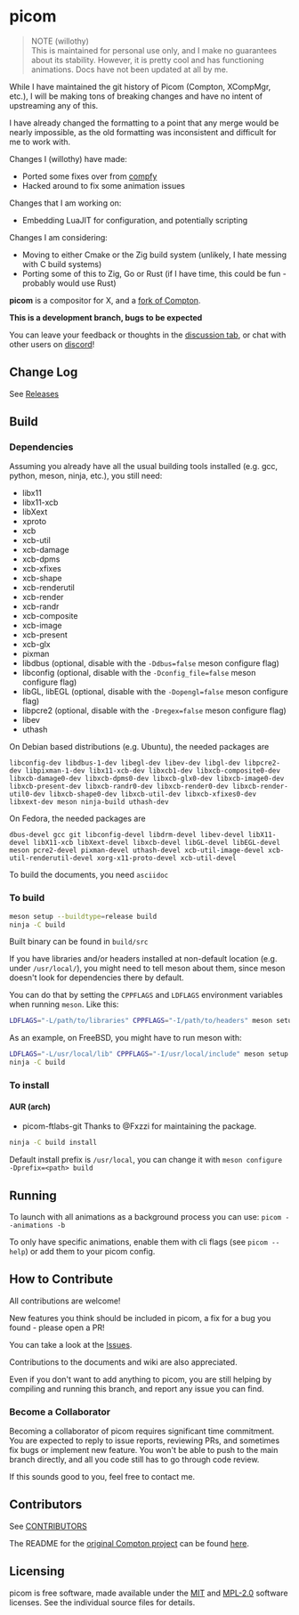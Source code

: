 picom
=====

> NOTE (willothy) <br>
> This is maintained for personal use only, and I make no guarantees about its stability.
> However, it is pretty cool and has functioning animations.
> Docs have not been updated at all by me.

While I have maintained the git history of Picom (Compton, XCompMgr, etc.), I will be
making tons of breaking changes and have no intent of upstreaming any of this.

I have already changed the formatting to a point that any merge would be nearly impossible,
as the old formatting was inconsistent and difficult for me to work with.

Changes I (willothy) have made:

- Ported some fixes over from [compfy](https://github.com/allusive-dev/compfy)
- Hacked around to fix some animation issues

Changes that I am working on:

- Embedding LuaJIT for configuration, and potentially scripting

Changes I am considering:

- Moving to either Cmake or the Zig build system (unlikely, I hate messing with C build systems)
- Porting some of this to Zig, Go or Rust (if I have time, this could be fun - probably would use Rust)

__picom__ is a compositor for X, and a [fork of Compton](History.md).

**This is a development branch, bugs to be expected**

You can leave your feedback or thoughts in the [discussion tab](https://github.com/yshui/picom/discussions), or chat with other users on [discord](https://discord.gg/SY5JJzPgME)!

## Change Log

See [Releases](https://github.com/yshui/picom/releases)

## Build

### Dependencies

Assuming you already have all the usual building tools installed (e.g. gcc, python, meson, ninja, etc.), you still need:

- libx11
- libx11-xcb
- libXext
- xproto
- xcb
- xcb-util
- xcb-damage
- xcb-dpms
- xcb-xfixes
- xcb-shape
- xcb-renderutil
- xcb-render
- xcb-randr
- xcb-composite
- xcb-image
- xcb-present
- xcb-glx
- pixman
- libdbus (optional, disable with the `-Ddbus=false` meson configure flag)
- libconfig (optional, disable with the `-Dconfig_file=false` meson configure flag)
- libGL, libEGL (optional, disable with the `-Dopengl=false` meson configure flag)
- libpcre2 (optional, disable with the `-Dregex=false` meson configure flag)
- libev
- uthash

On Debian based distributions (e.g. Ubuntu), the needed packages are

```
libconfig-dev libdbus-1-dev libegl-dev libev-dev libgl-dev libpcre2-dev libpixman-1-dev libx11-xcb-dev libxcb1-dev libxcb-composite0-dev libxcb-damage0-dev libxcb-dpms0-dev libxcb-glx0-dev libxcb-image0-dev libxcb-present-dev libxcb-randr0-dev libxcb-render0-dev libxcb-render-util0-dev libxcb-shape0-dev libxcb-util-dev libxcb-xfixes0-dev libxext-dev meson ninja-build uthash-dev
```

On Fedora, the needed packages are

```
dbus-devel gcc git libconfig-devel libdrm-devel libev-devel libX11-devel libX11-xcb libXext-devel libxcb-devel libGL-devel libEGL-devel meson pcre2-devel pixman-devel uthash-devel xcb-util-image-devel xcb-util-renderutil-devel xorg-x11-proto-devel xcb-util-devel
```

To build the documents, you need `asciidoc`

### To build

```bash
meson setup --buildtype=release build
ninja -C build
```

Built binary can be found in `build/src`

If you have libraries and/or headers installed at non-default location (e.g. under `/usr/local/`), you might need to tell meson about them, since meson doesn't look for dependencies there by default.

You can do that by setting the `CPPFLAGS` and `LDFLAGS` environment variables when running `meson`. Like this:

```bash
LDFLAGS="-L/path/to/libraries" CPPFLAGS="-I/path/to/headers" meson setup --buildtype=release build
```

As an example, on FreeBSD, you might have to run meson with:

```bash
LDFLAGS="-L/usr/local/lib" CPPFLAGS="-I/usr/local/include" meson setup --buildtype=release build
ninja -C build
```

### To install

#### AUR (arch)

- picom-ftlabs-git
Thanks to @Fxzzi for maintaining the package.

``` bash
ninja -C build install
```

Default install prefix is `/usr/local`, you can change it with `meson configure -Dprefix=<path> build`

## Running

To launch with all animations as a background process you can use:
`picom --animations -b`

To only have specific animations, enable them with cli flags (see `picom --help`) or add them to your picom config.

## How to Contribute

All contributions are welcome!

New features you think should be included in picom, a fix for a bug you found - please open a PR!

You can take a look at the [Issues](https://github.com/yshui/picom/issues).

Contributions to the documents and wiki are also appreciated.

Even if you don't want to add anything to picom, you are still helping by compiling and running this branch, and report any issue you can find.

### Become a Collaborator

Becoming a collaborator of picom requires significant time commitment. You are expected to reply to issue reports, reviewing PRs, and sometimes fix bugs or implement new feature. You won't be able to push to the main branch directly, and all you code still has to go through code review.

If this sounds good to you, feel free to contact me.

## Contributors

See [CONTRIBUTORS](CONTRIBUTORS)

The README for the [original Compton project](https://github.com/chjj/compton/) can be found [here](History.md#Compton).

## Licensing

picom is free software, made available under the [MIT](LICENSES/MIT) and [MPL-2.0](LICENSES/MPL-2.0) software
licenses. See the individual source files for details.
